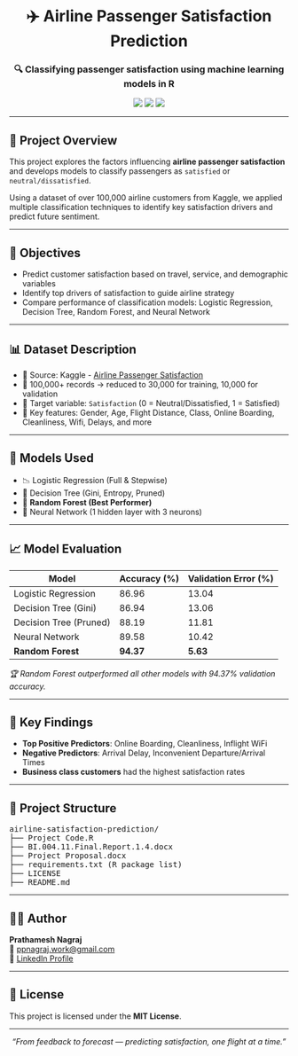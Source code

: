 <h1 align="center">✈️ Airline Passenger Satisfaction Prediction</h1>
<h3 align="center">🔍 Classifying passenger satisfaction using machine learning models in R</h3>

<p align="center">
  <img src="https://img.shields.io/badge/Model%20Built%20In-R-276DC3?style=for-the-badge&logo=r" />
  <img src="https://img.shields.io/badge/Accuracy-94.37%25-success?style=for-the-badge" />
  <img src="https://img.shields.io/badge/License-MIT-lightgrey?style=for-the-badge" />
</p>

<hr>

<h2>📌 Project Overview</h2>

<p>
This project explores the factors influencing <strong>airline passenger satisfaction</strong> and develops models to classify passengers as <code>satisfied</code> or <code>neutral/dissatisfied</code>.
</p>
<p>
Using a dataset of over 100,000 airline customers from Kaggle, we applied multiple classification techniques to identify key satisfaction drivers and predict future sentiment.
</p>

---

<h2>🎯 Objectives</h2>

<ul>
  <li>Predict customer satisfaction based on travel, service, and demographic variables</li>
  <li>Identify top drivers of satisfaction to guide airline strategy</li>
  <li>Compare performance of classification models: Logistic Regression, Decision Tree, Random Forest, and Neural Network</li>
</ul>

---

<h2>📊 Dataset Description</h2>

<ul>
  <li>🧾 Source: Kaggle - <a href="https://www.kaggle.com/datasets/teejmahal20/airline-passenger-satisfaction">Airline Passenger Satisfaction</a></li>
  <li>👥 100,000+ records → reduced to 30,000 for training, 10,000 for validation</li>
  <li>🎯 Target variable: <code>Satisfaction</code> (0 = Neutral/Dissatisfied, 1 = Satisfied)</li>
  <li>🔢 Key features: Gender, Age, Flight Distance, Class, Online Boarding, Cleanliness, Wifi, Delays, and more</li>
</ul>

---

<h2>🔧 Models Used</h2>

<ul>
  <li>📉 Logistic Regression (Full & Stepwise)</li>
  <li>🌳 Decision Tree (Gini, Entropy, Pruned)</li>
  <li>🌲 <strong>Random Forest (Best Performer)</strong></li>
  <li>🧠 Neural Network (1 hidden layer with 3 neurons)</li>
</ul>

---

<h2>📈 Model Evaluation</h2>

<table>
  <thead>
    <tr>
      <th>Model</th>
      <th>Accuracy (%)</th>
      <th>Validation Error (%)</th>
    </tr>
  </thead>
  <tbody>
    <tr>
      <td>Logistic Regression</td>
      <td>86.96</td>
      <td>13.04</td>
    </tr>
    <tr>
      <td>Decision Tree (Gini)</td>
      <td>86.94</td>
      <td>13.06</td>
    </tr>
    <tr>
      <td>Decision Tree (Pruned)</td>
      <td>88.19</td>
      <td>11.81</td>
    </tr>
    <tr>
      <td>Neural Network</td>
      <td>89.58</td>
      <td>10.42</td>
    </tr>
    <tr>
      <td><strong>Random Forest</strong></td>
      <td><strong>94.37</strong></td>
      <td><strong>5.63</strong></td>
    </tr>
  </tbody>
</table>

<p><em>🏆 Random Forest outperformed all other models with 94.37% validation accuracy.</em></p>

---

<h2>🔑 Key Findings</h2>

<ul>
  <li><strong>Top Positive Predictors</strong>: Online Boarding, Cleanliness, Inflight WiFi</li>
  <li><strong>Negative Predictors</strong>: Arrival Delay, Inconvenient Departure/Arrival Times</li>
  <li><strong>Business class customers</strong> had the highest satisfaction rates</li>
</ul>

---

<h2>📁 Project Structure</h2>

<pre>
airline-satisfaction-prediction/
├── Project Code.R
├── BI.004.11.Final.Report.1.4.docx
├── Project Proposal.docx
├── requirements.txt (R package list)
├── LICENSE
├── README.md
</pre>

---

<h2>🙋‍♂️ Author</h2>

<p>
<strong>Prathamesh Nagraj</strong><br>
📧 <a href="mailto:ppnagraj.work@gmail.com">ppnagraj.work@gmail.com</a><br>
🔗 <a href="https://www.linkedin.com/in/prathamesh-nagraj/">LinkedIn Profile</a>
</p>

---

<h2>📄 License</h2>

This project is licensed under the <strong>MIT License</strong>.

---

<p align="center"><em>“From feedback to forecast — predicting satisfaction, one flight at a time.”</em></p>
